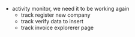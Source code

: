 - activity monitor, we need it to be working again
    + track register new company
    + track verify data to insert
    + track invoice explorerer page